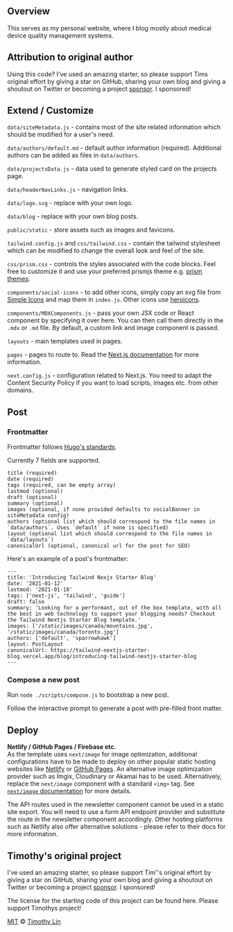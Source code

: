 ## Overview

This serves as my personal website, where I blog mostly about medical device quality management systems.

## Attribution to original author

Using this code? I've used an amazing starter, so please support Tims original effort by giving a star on GitHub, sharing your own blog and giving a shoutout on Twitter or becoming a project [sponsor](https://github.com/sponsors/timlrx). I sponsored!

## Extend / Customize

`data/siteMetadata.js` - contains most of the site related information which should be modified for a user's need.

`data/authors/default.md` - default author information (required). Additional authors can be added as files in `data/authors`.

`data/projectsData.js` - data used to generate styled card on the projects page.

`data/headerNavLinks.js` - navigation links.

`data/logo.svg` - replace with your own logo.

`data/blog` - replace with your own blog posts.

`public/static` - store assets such as images and favicons.

`tailwind.config.js` and `css/tailwind.css` - contain the tailwind stylesheet which can be modified to change the overall look and feel of the site.

`css/prism.css` - controls the styles associated with the code blocks. Feel free to customize it and use your preferred prismjs theme e.g. [prism themes](https://github.com/PrismJS/prism-themes).

`components/social-icons` - to add other icons, simply copy an svg file from [Simple Icons](https://simpleicons.org/) and map them in `index.js`. Other icons use [heroicons](https://heroicons.com/).

`components/MDXComponents.js` - pass your own JSX code or React component by specifying it over here. You can then call them directly in the `.mdx` or `.md` file. By default, a custom link and image component is passed.

`layouts` - main templates used in pages.

`pages` - pages to route to. Read the [Next.js documentation](https://nextjs.org/docs) for more information.

`next.config.js` - configuration related to Next.js. You need to adapt the Content Security Policy if you want to load scripts, images etc. from other domains.

## Post

### Frontmatter

Frontmatter follows [Hugo's standards](https://gohugo.io/content-management/front-matter/).

Currently 7 fields are supported.

```
title (required)
date (required)
tags (required, can be empty array)
lastmod (optional)
draft (optional)
summary (optional)
images (optional, if none provided defaults to socialBanner in siteMetadata config)
authors (optional list which should correspond to the file names in `data/authors`. Uses `default` if none is specified)
layout (optional list which should correspond to the file names in `data/layouts`)
canonicalUrl (optional, canonical url for the post for SEO)
```

Here's an example of a post's frontmatter:

```
---
title: 'Introducing Tailwind Nexjs Starter Blog'
date: '2021-01-12'
lastmod: '2021-01-18'
tags: ['next-js', 'tailwind', 'guide']
draft: false
summary: 'Looking for a performant, out of the box template, with all the best in web technology to support your blogging needs? Checkout the Tailwind Nextjs Starter Blog template.'
images: ['/static/images/canada/mountains.jpg', '/static/images/canada/toronto.jpg']
authors: ['default', 'sparrowhawk']
layout: PostLayout
canonicalUrl: https://tailwind-nextjs-starter-blog.vercel.app/blog/introducing-tailwind-nextjs-starter-blog
---
```

### Compose a new post

Run `node ./scripts/compose.js` to bootstrap a new post.

Follow the interactive prompt to generate a post with pre-filled front matter.

## Deploy

**Netlify / GitHub Pages / Firebase etc.**  
As the template uses `next/image` for image optimization, additional configurations have to be made to deploy on other popular static hosting websites like [Netlify](https://www.netlify.com/) or [GitHub Pages](https://pages.github.com/). An alternative image optimization provider such as Imgix, Cloudinary or Akamai has to be used. Alternatively, replace the `next/image` component with a standard `<img>` tag. See [`next/image` documentation](https://nextjs.org/docs/basic-features/image-optimization) for more details.

The API routes used in the newsletter component cannot be used in a static site export. You will need to use a form API endpoint provider and substitute the route in the newsletter component accordingly. Other hosting platforms such as Netlify also offer alternative solutions - please refer to their docs for more information.

## Timothy's original project

I've used an amazing starter, so please support Tim''s original effort by giving a star on GitHub, sharing your own blog and giving a shoutout on Twitter or becoming a project [sponsor](https://github.com/sponsors/timlrx). I sponsored!

The license for the starting code of this project can be found here. Please support Timothys project!

[MIT](https://github.com/timlrx/tailwind-nextjs-starter-blog/blob/master/LICENSE) © [Timothy Lin](https://www.timrlx.com)
